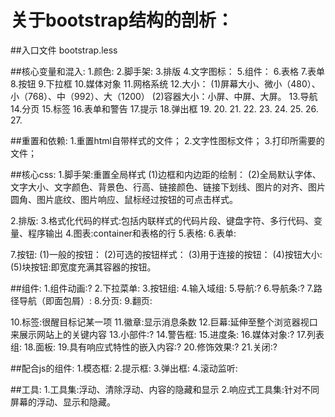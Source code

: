 # 关于bootstrap结构的剖析：

##入口文件
bootstrap.less

##核心变量和混入:
1.颜色:
2.脚手架:
3.排版
4.文字图标：
5.组件：
6.表格
7.表单
8.按钮
9.下拉框
10.媒体对象
11.网格系统
12.大小：
 (1)屏幕大小、微小（480）、小（768）、中（992）、大（1200）
 (2)容器大小：小屏、中屏、大屏。
13.导航
14.分页
15.标签
16.表单和警告
17.提示
18.弹出框
19.
20.
21.
22.
23.
24.
25.
26.
27.

##重置和依赖: 
1.重置html自带样式的文件；
2.文字性图标文件；
3.打印所需要的文件；

##核心css:
1.脚手架:重置全局样式
(1)边框和内边距的绘制：
(2)全局默认字体、文字大小、文字颜色、背景色、行高、链接颜色、链接下划线、图片的对齐、图片圆角、图片底纹、图片响应、鼠标经过按钮的可点击样式。

2.排版:
3.格式化代码的样式:包括内联样式的代码片段、键盘字符、多行代码、变量、程序输出
4.图表:container和表格的行
5.表格:
6.表单:

7.按钮:
 (1)一般的按钮：
 (2)可选的按钮样式：
 (3)用于连接的按钮：
 (4)按钮大小:
 (5)块按钮:即宽度充满其容器的按钮。

##组件:
1.组件动画:?
2.下拉菜单:
3.按钮组:
4.输入域组:
5.导航:?
6.导航条:?
7.路径导航（即面包屑）:
8.分页:
9.翻页:

10.标签:很醒目标记某一项
11.徽章:显示消息条数
12.巨幕:延伸至整个浏览器视口来展示网站上的关键内容
13.小部件:?
14.警告框:
15.进度条:
16.媒体对象:?
17.列表组:
18.面板:
19.具有响应式特性的嵌入内容:?
20.修饰效果:?
21.关闭:?

##配合js的组件:
1.模态框:
2.提示框:
3.弹出框:
4.滚动监听:

##工具:
1.工具集:浮动、清除浮动、内容的隐藏和显示
2.响应式工具集:针对不同屏幕的浮动、显示和隐藏。
